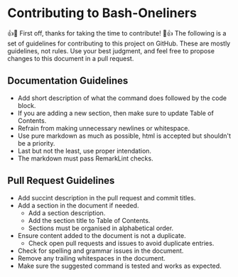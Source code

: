 # Contributing to Bash-Oneliners

:+1::tada: First off, thanks for taking the time to contribute! :tada::+1:
The following is a set of guidelines for contributing to this project on GitHub. These are mostly guidelines, not rules. Use your best judgment, and feel free to propose changes to this document in a pull request.

## Documentation Guidelines

- Add short description of what the command does followed by the code block.
- If you are adding a new section, then make sure to update Table of Contents.
- Refrain from making unnecessary newlines or whitespace.
- Use pure markdown as much as possible, html is accepted but shouldn't be a priority.
- Last but not the least, use proper intendation.
- The markdown must pass RemarkLint checks.

## Pull Request Guidelines

- Add succint description in the pull request and commit titles.
- Add a section in the document if needed.
    - Add a section description.
    - Add the section title to Table of Contents.
    - Sections must be organised in alphabetical order.
- Ensure content added to the document is not a duplicate.
    - Check open pull requests and issues to avoid duplicate entries.
- Check for spelling and grammar issues in the document.
- Remove any trailing whitespaces in the document.
- Make sure the suggested command is tested and works as expected.